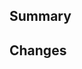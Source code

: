 ## Summary

<!-- Briefly explain the purpose of this pull request and what it addresses. -->

## Changes

<!-- List the main changes introduced in this pull request. -->
